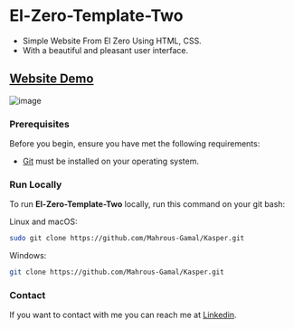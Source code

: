 # El-Zero-Template-Two
- Simple Website From El Zero Using HTML, CSS.
- With a beautiful and pleasant user interface.

## [Website Demo](https://mahrous-gamal.github.io/Kasper/)

![image](https://github.com/Mahrous-Gamal/Kasper/assets/105131896/fa1eecc2-4bb0-489b-95e6-ebff1443bd05)

### Prerequisites

Before you begin, ensure you have met the following requirements:

* [Git](https://git-scm.com/downloads "Download Git") must be installed on your operating system.

### Run Locally

To run **El-Zero-Template-Two** locally, run this command on your git bash:

Linux and macOS:

```bash
sudo git clone https://github.com/Mahrous-Gamal/Kasper.git
```
Windows:

```bash
git clone https://github.com/Mahrous-Gamal/Kasper.git
```

### Contact

If you want to contact with me you can reach me at [Linkedin](https://www.linkedin.com/in/mahrous-gamal-044693218/).
